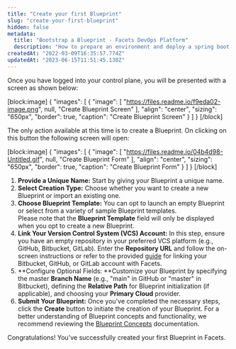 ```yaml
---
title: "Create your first Blueprint"
slug: "create-your-first-blueprint"
hidden: false
metadata: 
  title: "Bootstrap a Blueprint - Facets DevOps Platform"
  description: "How to prepare an environment and deploy a spring boot application on Facets DevOps Platform"
createdAt: "2022-03-09T16:35:57.774Z"
updatedAt: "2023-06-15T11:51:45.138Z"
---
```

Once you have logged into your control plane, you will be presented with a screen as shown below:

[block:image]
{
  "images": [
    {
      "image": [
        "https://files.readme.io/f9eda02-image.png",
        null,
        "Create Blueprint Screen"
      ],
      "align": "center",
      "sizing": "650px",
      "border": true,
      "caption": "Create Blueprint Screen"
    }
  ]
}
[/block]

The only action available at this time is to create a Blueprint. On clicking on this button the following screen will open:

[block:image]
{
  "images": [
    {
      "image": [
        "https://files.readme.io/04b4d98-Untitled.gif",
        null,
        "Create Blueprint Form"
      ],
      "align": "center",
      "sizing": "650px",
      "border": true,
      "caption": "Create Blueprint Form"
    }
  ]
}
[/block]

1. **Provide a Unique Name:** Start by giving your Blueprint a unique name.
2. **Select Creation Type:** Choose whether you want to create a new Blueprint or import an existing one. 
3. **Choose Blueprint Template:** You can opt to launch an empty Blueprint or select from a variety of sample Blueprint templates.  
   Please note that the **Blueprint Template** field will only be displayed when you opt to create a new Blueprint.
4. **Link Your Version Control System (VCS) Account:** In this step, ensure you have an empty repository in your preferred VCS platform (e.g., GitHub, Bitbucket, GitLab). Enter the **Repository URL** and follow the on-screen instructions or refer to the provided [guide](https://readme.facets.cloud/docs/integrating-vcs-accounts) for linking your Bitbucket, GitHub, or GitLab account with Facets. 
5. **Configure Optional Fields: **Customize your Blueprint by specifying the master **Branch Name** (e.g., "main" in GitHub or "master" in Bitbucket), defining the **Relative Path** for Blueprint initialization (if applicable), and choosing your **Primary Cloud** provider. 
6. **Submit Your Blueprint:** Once you've completed the necessary steps, click the **Create** button to initiate the creation of your Blueprint. For a better understanding of Blueprint concepts and functionality, we recommend reviewing the [Blueprint Concepts](doc:blueprint) documentation. 

Congratulations! You've successfully created your first Blueprint in Facets.